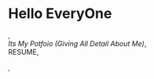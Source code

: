 <h1>Hello EveryOne</h1>,<br>
                 <i>Its My Potfoio (Giving All Detail About Me)</i>,<br>
                                                         RESUME,<br><br>
                                                             <marquee direction="right"><b>Thank You For Visiting.</b></marquee>
